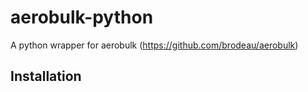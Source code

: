 # aerobulk-python
A python wrapper for aerobulk (https://github.com/brodeau/aerobulk)

## Installation
